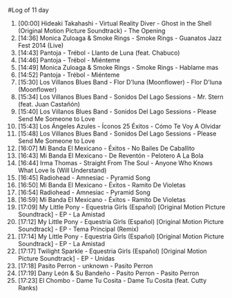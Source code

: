 #Log of 11 day

1. [00:00] Hideaki Takahashi - Virtual Reality Diver - Ghost in the Shell (Original Motion Picture Soundtrack) - The Opening
1. [14:36] Monica Zuloaga & Smoke Rings - Smoke Rings - Guanatos Jazz Fest 2014 (Live)
1. [14:43] Pantoja - Trébol - Llanto de Luna (feat. Chabuco)
1. [14:46] Pantoja - Trébol - Miénteme
1. [14:49] Monica Zuloaga & Smoke Rings - Smoke Rings - Hablame mas
1. [14:52] Pantoja - Trébol - Miénteme
1. [15:30] Los Villanos Blues Band - Flor D'luna (Moonflower) - Flor D'luna (Moonflower)
1. [15:34] Los Villanos Blues Band - Sonidos Del Lago Sessions - Mr. Stern (feat. Juan Castañón)
1. [15:40] Los Villanos Blues Band - Sonidos Del Lago Sessions - Please Send Me Someone to Love
1. [15:43] Los Ángeles Azules - Íconos 25 Éxitos - Cómo Te Voy A Olvidar
1. [15:48] Los Villanos Blues Band - Sonidos Del Lago Sessions - Please Send Me Someone to Love
1. [16:07] Mi Banda El Mexicano - Éxitos - No Bailes De Caballito
1. [16:43] Mi Banda El Mexicano - De Reventón - Pelotero A La Bola
1. [16:44] Irma Thomas - Straight From The Soul - Anyone Who Knows What Love Is (Will Understand)
1. [16:45] Radiohead - Amnesiac - Pyramid Song
1. [16:50] Mi Banda El Mexicano - Éxitos - Ramito De Violetas
1. [16:54] Radiohead - Amnesiac - Pyramid Song
1. [16:59] Mi Banda El Mexicano - Éxitos - Ramito De Violetas
1. [17:09] My Little Pony - Equestria Girls (Español) [Original Motion Picture Soundtrack] - EP - La Amistad
1. [17:12] My Little Pony - Equestria Girls (Español) [Original Motion Picture Soundtrack] - EP - Tema Principal (Remix)
1. [17:14] My Little Pony - Equestria Girls (Español) [Original Motion Picture Soundtrack] - EP - La Amistad
1. [17:17] Twilight Sparkle - Equestria Girls (Español) [Original Motion Picture Soundtrack] - EP - Unidas
1. [17:18] Pasito Perron - unknown - Pasito Perron
1. [17:19] Dany León & Su Bandeño - Pasito Perron - Pasito Perron
1. [17:23] El Chombo - Dame Tu Cosita - Dame Tu Cosita (feat. Cutty Ranks)
